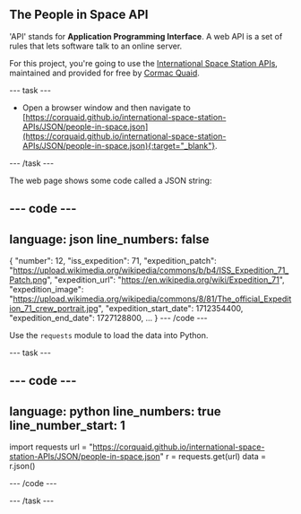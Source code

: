 ## The People in Space API

'API' stands for **Application Programming Interface**. A web API is a set of rules that lets software talk to an online server. 

For this project, you're going to use the [International Space Station APIs](https://github.com/corquaid/international-space-station-APIs), maintained and provided for free by [Cormac Quaid](https://github.com/corquaid).

--- task ---
+ Open a browser window and then navigate to [https://corquaid.github.io/international-space-station-APIs/JSON/people-in-space.json](https://corquaid.github.io/international-space-station-APIs/JSON/people-in-space.json){:target="_blank"}.

--- /task ---

The web page shows some code called a JSON string:

--- code ---
---
language: json
line_numbers: false
---
{
  "number": 12,
  "iss_expedition": 71,
  "expedition_patch": "https://upload.wikimedia.org/wikipedia/commons/b/b4/ISS_Expedition_71_Patch.png",
  "expedition_url": "https://en.wikipedia.org/wiki/Expedition_71",
  "expedition_image": "https://upload.wikimedia.org/wikipedia/commons/8/81/The_official_Expedition_71_crew_portrait.jpg",
  "expedition_start_date": 1712354400,
  "expedition_end_date": 1727128800,
  ...
}
--- /code ---

Use the `requests` module to load the data into Python.

--- task ---

--- code ---
---
language: python
line_numbers: true
line_number_start: 1
---
import requests
url = "https://corquaid.github.io/international-space-station-APIs/JSON/people-in-space.json"
r = requests.get(url)
data = r.json()

--- /code ---

--- /task ---